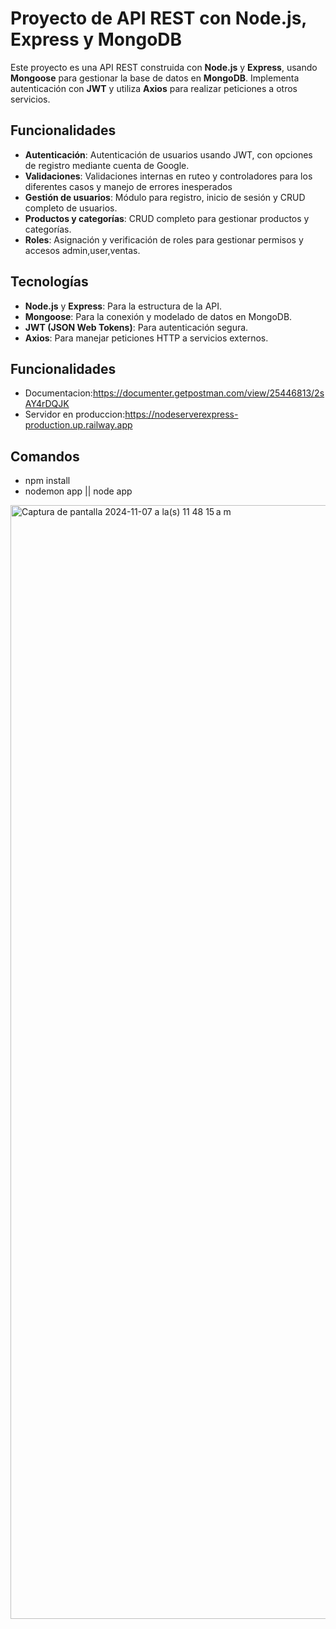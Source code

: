 # Proyecto de API REST con Node.js, Express y MongoDB

Este proyecto es una API REST construida con **Node.js** y **Express**, usando **Mongoose** para gestionar la base de datos en **MongoDB**. Implementa autenticación con **JWT** y utiliza **Axios** para realizar peticiones a otros servicios.

## Funcionalidades

- **Autenticación**: Autenticación de usuarios usando JWT, con opciones de registro mediante cuenta de Google.
- **Validaciones**: Validaciones internas en ruteo y controladores para los diferentes casos y manejo de errores inesperados
- **Gestión de usuarios**: Módulo para registro, inicio de sesión y CRUD completo de usuarios.
- **Productos y categorías**: CRUD completo para gestionar productos y categorías.
- **Roles**: Asignación y verificación de roles para gestionar permisos y accesos admin,user,ventas.

## Tecnologías

- **Node.js** y **Express**: Para la estructura de la API.
- **Mongoose**: Para la conexión y modelado de datos en MongoDB.
- **JWT (JSON Web Tokens)**: Para autenticación segura.
- **Axios**: Para manejar peticiones HTTP a servicios externos.

## Funcionalidades

- Documentacion:https://documenter.getpostman.com/view/25446813/2sAY4rDQJK
- Servidor en produccion:https://nodeserverexpress-production.up.railway.app

## Comandos

- npm install
- nodemon app || node app

<img width="1782" alt="Captura de pantalla 2024-11-07 a la(s) 11 48 15 a m" src="https://github.com/user-attachments/assets/8987671a-d643-4dbd-b9f6-1dbe669fffac">

